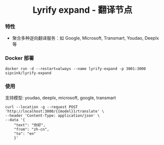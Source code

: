 <h1 align="center">Lyrify expand - 翻译节点</h1>

### 特性
- 聚合多种逆向翻译服务：如 Google, Microsoft, Transmart, Youdao, Deeplx 等

### Docker 部署

```docker
docker run -d --restart=always --name lyrify-expand -p 3001:3000 sipcink/lyrify-expand
```

### 使用
支持模型: youdao, deeplx, microsoft, google, transmart
```shell
curl --location -g --request POST 'http://localhost:3000/{{model}}/translate' \
--header 'Content-Type: application/json' \
--data '{
    "text": "你好",
    "from": "zh-cn",
    "to": "en"
    }'
```